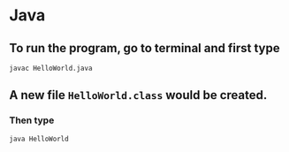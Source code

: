 # Java


## To run the program, go to terminal and first type

    javac HelloWorld.java

## A new file `HelloWorld.class` would be created.
### Then type 

    java HelloWorld